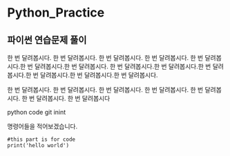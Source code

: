 # Python_Practice

## 파이썬 연습문제 풀이

한 번 달려봅시다.
한 번 달려봅시다.
한 번 달려봅시다.
한 번 달려봅시다.
한 번 달려봅시다.한 번 달려봅시다.한 번 달려봅시다.
한 번 달려봅시다.한 번 달려봅시다.한 번 달려봅시다.한 번 달려봅시다.한 번 달려봅시다.한 번 달려봅시다.

한 번 달려봅시다.
한 번 달려봅시다.
한 번 달려봅시다.
한 번 달려봅시다.
한 번 달려봅시다.
한 번 달려봅시다.
한 번 달려봅시다

python code
git inint
 
명령어들을 적어보겠습니다.

```
#this part is for code 
print('hello world')


```
